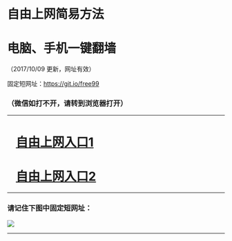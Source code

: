 ﻿# 自由上网简易方法

# 电脑、手机一键翻墙

（2017/10/09 更新，网址有效）

固定短网址：https://git.io/free99

### （微信如打不开，请转到浏览器打开）


***





# &nbsp;&nbsp; <a href="http://ft2052316367.fwq-tz-1001.info/fwqtz01.html?t=100900132280 " target="_blank">自由上网入口1</a>
# &nbsp;&nbsp; <a href="http://ft2858130572.fwq-tz-1002.info/fwqtz02.html?t=100900126564 " target="_blank">自由上网入口2</a>
***

### 请记住下图中固定短网址：

<img src="https://s3-us-west-2.amazonaws.com/fwq-1001/yjfq-20170905okok.png" /> 


***

